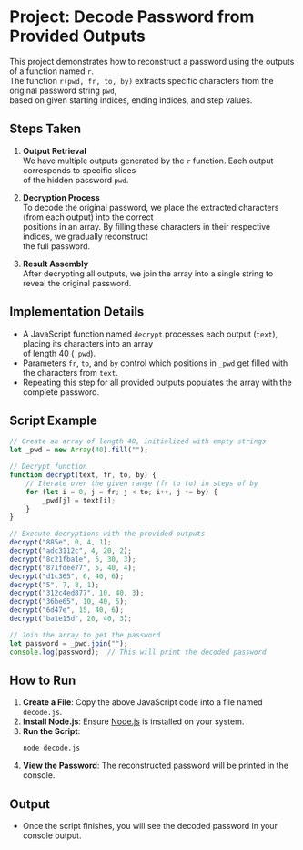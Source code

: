 
# Project: Decode Password from Provided Outputs

This project demonstrates how to reconstruct a password using the outputs of a function named `r`.  
The function `r(pwd, fr, to, by)` extracts specific characters from the original password string `pwd`,  
based on given starting indices, ending indices, and step values.

## Steps Taken

1. **Output Retrieval**  
   We have multiple outputs generated by the `r` function. Each output corresponds to specific slices  
   of the hidden password `pwd`.

2. **Decryption Process**  
   To decode the original password, we place the extracted characters (from each output) into the correct  
   positions in an array. By filling these characters in their respective indices, we gradually reconstruct  
   the full password.

3. **Result Assembly**  
   After decrypting all outputs, we join the array into a single string to reveal the original password.

## Implementation Details

- A JavaScript function named `decrypt` processes each output (`text`), placing its characters into an array  
  of length 40 (`_pwd`).
- Parameters `fr`, `to`, and `by` control which positions in `_pwd` get filled with the characters from `text`.
- Repeating this step for all provided outputs populates the array with the complete password.

## Script Example

```javascript
// Create an array of length 40, initialized with empty strings
let _pwd = new Array(40).fill("");

// Decrypt function
function decrypt(text, fr, to, by) {
    // Iterate over the given range (fr to to) in steps of by
    for (let i = 0, j = fr; j < to; i++, j += by) {
        _pwd[j] = text[i];
    }
}

// Execute decryptions with the provided outputs
decrypt("885e", 0, 4, 1);
decrypt("adc3112c", 4, 20, 2);
decrypt("8c21fba1e", 5, 30, 3);
decrypt("871fdee77", 5, 40, 4);
decrypt("d1c365", 6, 40, 6);
decrypt("5", 7, 8, 1);
decrypt("312c4ed877", 10, 40, 3);
decrypt("36be65", 10, 40, 5);
decrypt("6d47e", 15, 40, 6);
decrypt("ba1e15d", 20, 40, 3);

// Join the array to get the password
let password = _pwd.join("");
console.log(password);  // This will print the decoded password
```

## How to Run

1. **Create a File**: Copy the above JavaScript code into a file named `decode.js`.
2. **Install Node.js**: Ensure [Node.js](https://nodejs.org/) is installed on your system.
3. **Run the Script**:  
   ```bash
   node decode.js
   ```
4. **View the Password**: The reconstructed password will be printed in the console.

## Output

- Once the script finishes, you will see the decoded password in your console output.
